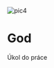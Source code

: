 ![pic4](https://user-images.githubusercontent.com/81092018/112280685-8da6f400-8c85-11eb-8a9b-47166be5d4ff.jpg)

# God
Úkol do práce 
